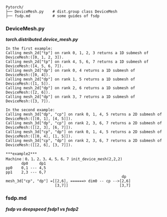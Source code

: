 <pre><code>Pytorch/ 
├── DeviceMesh.py    # dist.group class DeviceMesh
├── fsdp.md          # some guides of fsdp
</code></pre>

### DeviceMesh.py
***torch.distributed.device_mesh.py***

    In the first example:
    Calling mesh_2d["tp"] on rank 0, 1, 2, 3 returns a 1D submesh of DeviceMesh:([0, 1, 2, 3]).
    Calling mesh_2d["tp"] on rank 4, 5, 6, 7 returns a 1D submesh of  DeviceMesh:([4, 5, 6, 7]).
    Calling mesh_2d["dp"] on rank 0, 4 returns a 1D submesh of  DeviceMesh:([0, 4]).
    Calling mesh_2d["dp"] on rank 1, 5 returns a 1D submesh of  DeviceMesh:([1, 5]).
    Calling mesh_2d["dp"] on rank 2, 6 returns a 1D submesh of  DeviceMesh:([2, 6]).
    Calling mesh_2d["dp"] on rank 3, 7 returns a 1D submesh of  DeviceMesh:([3, 7]).

    In the second example:
    Calling mesh_3d["dp", "cp"] on rank 0, 1, 4, 5 returns a 2D submesh of DeviceMesh:([[0, 1], [4, 5]]).
    Calling mesh_3d["dp", "cp"] on rank 2, 3, 6, 7 returns a 2D submesh of DeviceMesh:([[2, 3], [6, 7]]).
    Calling mesh_3d["cp", "dp"] on rank 0, 1, 4, 5 returns a 2D submesh of DeviceMesh:([[0, 4], [1, 5]]).
    Calling mesh_3d["cp", "dp"] on rank 2, 3, 6, 7 returns a 2D submesh of DeviceMesh:([[2, 6], [3, 7]]).

    ***example2***
    Machine：0，1，2，3，4，5，6，7 init_device_mesh(2,2,2)
           dp0     dp1
    pp0    0,1 --- 4,5
    pp1    2,3 --- 6,7
                                                        dp
    mesh_3d["cp", "dp"] =[[2,6], ======> dim0 -- cp -->[2,6]
                          [3,7]]                       [3,7]

### fsdp.md
***fsdp vs deepspeed***
***fsdp1 vs fsdp2***